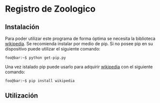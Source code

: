 # Registro de Zoologico
## Instalación
Para poder utilizar este programa de forma óptima se necesita la biblioteca [wikipedia](https://pypi.org/project/wikipedia/). Se recomienda instalar por medio de pip. Si no posee pip en su dispositivo puede utilizar el siguiente comando:
```console
foo@bar:~$ python get-pip.py
```
Una vez istalado pip puede usarlo para adquirir [wikipedia](https://pypi.org/project/wikipedia/) con el siguiente comando:
```console
foo@bar:~$ pip install wikipedia
```

## Utilización
